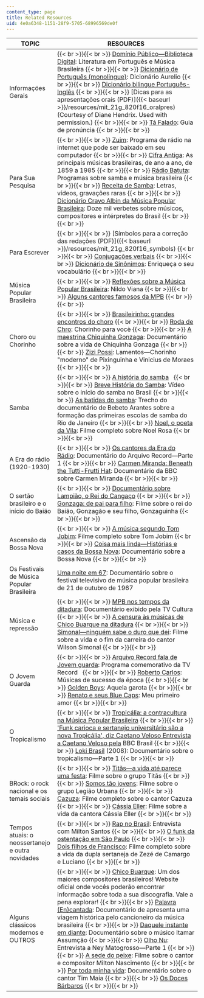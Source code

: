 ```yaml
---
content_type: page
title: Related Resources
uid: 4e0a6348-1151-28f9-5705-68996569de0f
---
```


| TOPIC | RESOURCES |
| --- | --- |
| Informaçöes Gerais |  {{< br >}}{{< br >}} [Domínio Público—Biblioteca Digital](http://www.dominiopublico.gov.br/pesquisa/PesquisaObraForm.jsp): Literatura em Português e Música Brasileira {{< br >}}{{< br >}} [Dicionário de Português (monolingue)](https://dicionariodoaurelio.com/): Dicionário Aurelio {{< br >}}{{< br >}} [Dicionário bilingue Português-Inglês](http://www.wordreference.com/) {{< br >}}{{< br >}} [Dicas para as apresentações orais (PDF)]({{< baseurl >}}/resources/mit_21g_820f16_oralpres) (Courtesy of Diane Hendrix. Used with permission.) {{< br >}}{{< br >}} [Tá Falado](https://www.coerll.utexas.edu/brazilpod/tafalado/): Guia de pronúncia {{< br >}}{{< br >}}  |
| Para Sua Pesquisa |  {{< br >}}{{< br >}} [Zuim](http://www.zuim.org/): Programa de rádio na internet que pode ser baixado em seu computador {{< br >}}{{< br >}} [Cifra Antiga](https://cifrantiga.blogspot.com.br/): As principais músicas brasileiras, de ano a ano, de 1859 a 1985 {{< br >}}{{< br >}} [Rádio Batuta](http://www.radiobatuta.com.br/): Programas sobre samba e música brasileira {{< br >}}{{< br >}} [Receita de Samba](http://www.receitadesamba.com.br/p/downloads.html): Letras, vídeos, gravações raras {{< br >}}{{< br >}} [Dicionário Cravo Albin da Música Popular Brasileira](http://dicionariompb.com.br/): Doze mil verbetes sobre músicos, compositores e intérpretes do Brasil {{< br >}}{{< br >}}  |
| Para Escrever |  {{< br >}}{{< br >}} [Símbolos para a correção das redações (PDF)]({{< baseurl >}}/resources/mit_21g_820f16_symbols) {{< br >}}{{< br >}} [Conjugações verbais](http://www.conjuga-me.net/) {{< br >}}{{< br >}} [Dicionário de Sinônimos](https://www.sinonimos.com.br/): Enriqueça o seu vocabulário {{< br >}}{{< br >}}  |
| Música Popular Brasileira |  {{< br >}}{{< br >}} [Reflexões sobre a Música Popular Brasileira](https://mci.radio.br/2017/03/14/reflexoes-sobre-a-musica-e-o-brasil/): Nildo Viana {{< br >}}{{< br >}} [Alguns cantores famosos da MPB](https://www.mpb.com.br/) {{< br >}}{{< br >}}  |
| Choro ou Chorinho |  {{< br >}}{{< br >}} [Brasileirinho: grandes encontros do choro](https://www.youtube.com/watch?v=Lpl_nOnr0ic&list=PLDDGbmXaaJjEoZD_tPC1wfHR6hoh0bY2f) {{< br >}}{{< br >}} [Roda de Chro](https://www.youtube.com/watch?v=c5NGOcNyF4g): Chorinho para vocè {{< br >}}{{< br >}} [A maestrina Chiquinha Gonzaga](https://www.youtube.com/watch?v=xovks5pFOvs): Documentário sobre a vida de Chiquinha Gonzaga {{< br >}}{{< br >}} [Zizi Possi](https://www.youtube.com/watch?v=Lkq6h_t21c8): Lamentos—Chorinho "moderno" de Pixinguinha e Vinicius de Moraes {{< br >}}{{< br >}}  |
| Samba |  {{< br >}}{{< br >}} [A história do samba](http://revistaepoca.globo.com/Revista/Epoca/0,,EDR67538-5856,00.html)   {{< br >}}{{< br >}} [Breve História do Samba](https://www.youtube.com/watch?v=kWEhKsOgdEE): Vídeo sobre o início do samba no Brasil {{< br >}}{{< br >}} [As batidas do samba](https://www.youtube.com/watch?v=ZBP0nU5x3Ps)_:_ Trecho do documentário de Bebeto Arantes sobre a formação das primeiras escolas de samba do Rio de Janeiro {{< br >}}{{< br >}} [Noel, o poeta da Vila](https://www.youtube.com/watch?v=VmgCCcLUkoQ): Filme completo sobre Noel Rosa {{< br >}}{{< br >}}  |
| A Era do rádio (1920-1930) |  {{< br >}}{{< br >}} [Os cantores da Era do Rádio](https://www.youtube.com/watch?v=l6xZ5L9Oo-A): Documentário do Arquivo Record—Parte 1 {{< br >}}{{< br >}} [Carmen Miranda: Beneath the Tutti-Frutti Hat](https://www.youtube.com/watch?v=MbTeIh1WGoQ): Documentário da BBC sobre Carmen Miranda {{< br >}}{{< br >}}  |
| O sertão brasileiro e o início do Baiäo |  {{< br >}}{{< br >}} [Documentário sobre Lampião, o Rei do Cangaço](https://www.youtube.com/watch?v=f49LW4TZcHE) {{< br >}}{{< br >}} [Gonzaga: de pai para filho](https://www.youtube.com/watch?v=OmgX4vsURA8): Filme sobre o rei do Baião, Gonzagão e seu filho, Gonzaguinha {{< br >}}{{< br >}}  |
| Ascensão da Bossa Nova |  {{< br >}}{{< br >}} [A música segundo Tom Jobim](https://vimeo.com/58212770): Filme completo sobre Tom Jobim {{< br >}}{{< br >}} [Coisa mais linda—Histórias e casos da Bossa Nova](https://www.youtube.com/watch?v=qq6TsJkCDSc): Documentário sobre a Bossa Nova {{< br >}}{{< br >}}  |
| Os Festivais de Música Popular Brasileira | [Uma noite em 67](https://www.youtube.com/watch?v=FOsXaaW4Pkk): Documentário sobre o festival televisivo de música popular brasileira de 21 de outubro de 1967 |
| Música e repressão |  {{< br >}}{{< br >}} [MPB nos tempos da ditadura](https://www.youtube.com/watch?v=P4BNAZmok6o): Documentário exibido pela TV Cultura {{< br >}}{{< br >}} [A censura às músicas de Chico Buarque na ditadura](http://observatoriodaimprensa.com.br/diretorio-academico/a-censura-as-musicas-de-chico-buarque-na-ditadura-1964-1985/) {{< br >}}{{< br >}} [Simonal—ninguém sabe o duro que dei](https://www.youtube.com/watch?v=NjAPVjQbKG0): Filme sobre a vida e o fim da carreira do cantor Wilson Simonal {{< br >}}{{< br >}}  |
| O Jovem Guarda |  {{< br >}}{{< br >}} [Arquivo Record fala de Jovem guarda](https://www.youtube.com/watch?v=VeAh7EBnO-I): Programa comemorativo da TV Record   {{< br >}}{{< br >}} [Roberto Carlos](https://www.youtube.com/watch?v=WoVssitS3Fw&list=PLgNVUPa0y7z_w5cvR8P9RdV86V6caALpd): Músicas de sucesso da época {{< br >}}{{< br >}} [Golden Boys](https://www.youtube.com/watch?v=cgORBiNBWpw): Aquela garota {{< br >}}{{< br >}} [Renato e seus Blue Caps](https://www.youtube.com/watch?v=pRHNeAIJOq0): Meu primeiro amor {{< br >}}{{< br >}}  |
| O Tropicalismo |  {{< br >}}{{< br >}} [Tropicália: a contracultura na Música Popular Brasileira](http://www.ufrgs.br/alcar/encontros-nacionais-1/9o-encontro-2013/artigos/gt-historia-da-midia-sonora/tropicalia-a-contracultura-na-musica-popular-brasileira)  {{< br >}}{{< br >}} ['Funk carioca e sertanejo universitário são a nova Tropicália', diz Caetano Veloso Entrevista a Caetano Veloso pela](http://www.bbc.com/portuguese/noticias/2016/05/160407_caetano_mv) BBC Brasil {{< br >}}{{< br >}} [Loki Brasil](https://www.youtube.com/watch?v=izGLQUGZZMs) (2008): Documentário sobre o tropicalismo—Parte 1 {{< br >}}{{< br >}}  |
| BRock: o rock nacional e os temais sociais |  {{< br >}}{{< br >}} [Titãs—a vida até parece uma festa](https://www.youtube.com/watch?v=nlcjLWxHvwo): Filme sobre o grupo Titãs {{< br >}}{{< br >}} [Somos tão jovens](https://www.youtube.com/watch?v=CM95u60_bIw): Filme sobre o grupo Legião Urbana {{< br >}}{{< br >}} [Cazuza](https://www.youtube.com/watch?v=TrADo_p3nYU): Filme completo sobre o cantor Cazuza {{< br >}}{{< br >}} [Cássia Eller](https://www.youtube.com/watch?v=vmFg1VOKxh0): Filme sobre a vida da cantora Cássia Eller {{< br >}}{{< br >}}  |
| Tempos atuais: o neossertanejo e outra novidades |  {{< br >}}{{< br >}} [Rap no Brasil](https://www.youtube.com/watch?v=Oi0MHWemSE0&feature=related): Entrevista com Milton Santos {{< br >}}{{< br >}} [O funk da ostentação em São Paulo](http://revistaepoca.globo.com/cultura/noticia/2012/09/o-funk-da-ostentacao-em-sao-paulo.html) {{< br >}}{{< br >}} [Dois filhos de Francisco](https://www.youtube.com/watch?v=9R7GYs-AJfU): Filme completo sobre a vida da dupla sertaneja de Zezé de Camargo e Luciano {{< br >}}{{< br >}}  |
| Alguns clássicos modernos e OUTROS |  {{< br >}}{{< br >}} [Chico Buarque](http://www.chicobuarque.com.br/): Um dos maiores compositores brasileiros! Website oficial onde vocês poderão encontrar informação sobre toda a sua discografia. Vale a pena explorar! {{< br >}}{{< br >}} [Palavra (En)cantada](https://www.youtube.com/watch?v=gqoW5iDNAZw): Documentário de apresenta uma viagem histórica pelo cancioneiro da música brasileira {{< br >}}{{< br >}} [Daquele instante em diante](https://www.youtube.com/watch?v=be2n1tpJjf0): Documentário sobre o músico Itamar Assumção {{< br >}}{{< br >}} [Olho Nu](https://www.youtube.com/watch?v=oc4To2Z-tWo): Entrevista a Ney Matogrosso—Parte 1 {{< br >}}{{< br >}} [A sede do peixe](https://www.youtube.com/watch?v=Hu_gVBtOgoA): Filme sobre o cantor e compositor Milton Nascimento {{< br >}}{{< br >}} [Por toda minha vida](https://www.youtube.com/watch?v=dMykHOO-hXU): Documentário sobre o cantor Tim Maia {{< br >}}{{< br >}} [Os Doces Bárbaros](https://www.youtube.com/watch?v=z-IwkP5AOi4) {{< br >}}{{< br >}}